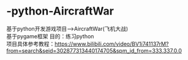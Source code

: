 # -python-AircraftWar
基于python开发游戏项目-->AircraftWar(飞机大战)    
基于pygame框架 
目的：练习python  
项目具体参考教程：<https://www.bilibili.com/video/BV1i741137rM?from=search&seid=302877313440174705&spm_id_from=333.337.0.0>